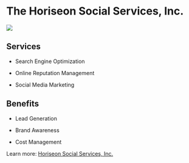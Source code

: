 # The Horiseon Social Services, Inc.

![](https://github.com/BrianCKWang/horiseon-service/blob/master/assets/images/digital-marketing-meeting.jpg)

## Services

* Search Engine Optimization

* Online Reputation Management

* Social Media Marketing

## Benefits

* Lead Generation

* Brand Awareness

* Cost Management

Learn more: [Horiseon Social Services, Inc.](https://brianckwang.github.io/horiseon-service/)
